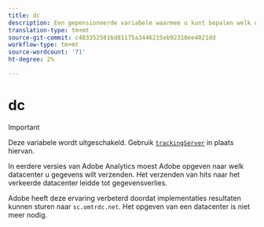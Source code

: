 ```yaml
---
title: dc
description: Een gepensioneerde variabele waarmee u kunt bepalen welk datacenter u wilt gebruiken.
translation-type: tm+mt
source-git-commit: c4833525816d81175a3446215eb92310ee4021dd
workflow-type: tm+mt
source-wordcount: '71'
ht-degree: 2%

---
```



# dc

>[!IMPORTANT]
>
>Deze variabele wordt uitgeschakeld. Gebruik [`trackingServer`](trackingserver.md) in plaats hiervan.

In eerdere versies van Adobe Analytics moest Adobe opgeven naar welk datacenter u gegevens wilt verzenden. Het verzenden van hits naar het verkeerde datacenter leidde tot gegevensverlies.

Adobe heeft deze ervaring verbeterd doordat implementaties resultaten kunnen sturen naar `sc.omtrdc.net`. Het opgeven van een datacenter is niet meer nodig.
